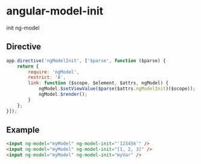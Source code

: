 # angular-model-init
init ng-model

## Directive

```js
app.directive('ngModelInit', ['$parse', function ($parse) {
    return {
        require: 'ngModel',
        restrict: 'A',
        link: function ($scope, $element, $attrs, ngModel) {
            ngModel.$setViewValue($parse($attrs.ngModelInit)($scope));
            ngModel.$render();
        }
    };
}]);
```

## Example

```html
<input ng-model="myModel" ng-model-init="'123456'" />
<input ng-model="myModel" ng-model-init="[1, 2, 3]" />
<input ng-model="myModel" ng-model-init="myVar" />
```


